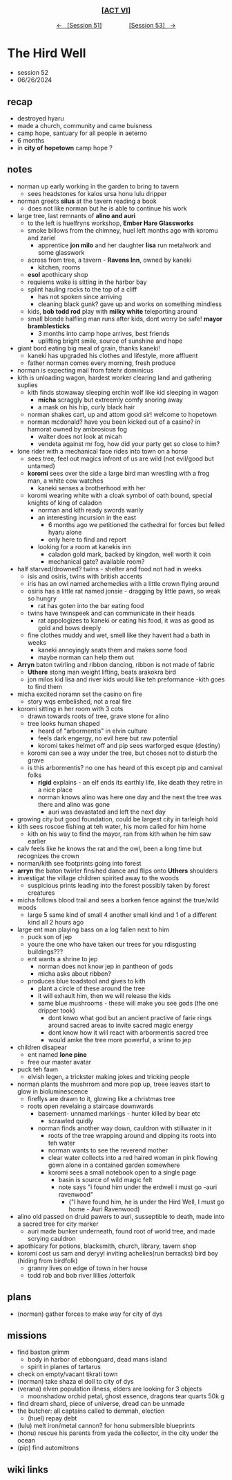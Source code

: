 <div align="center">
  <h3 align="center"><a href="https://github.com/h-griffin/dnd-notes/blob/main/grimmhaus/act-VI" >[ACT VI]</a></h3>
  <p align="center">
    <a href="https://github.com/h-griffin/dnd-notes/blob/main/grimmhaus/act-VI/24-06-19.md" >&larr; &nbsp; [Session 51]</a>
    &nbsp;&nbsp;&nbsp;&nbsp;&nbsp;&nbsp;&nbsp;&nbsp;&nbsp;&nbsp;&nbsp;&nbsp;&nbsp;&nbsp;
    <a href="https://github.com/h-griffin/dnd-notes/blob/main/grimmhaus/act-VI/24-06-26.md" >[Session 53] &nbsp; &rarr;</a>
  </p>
</div>

# The Hird Well
- session 52
- 06/26/2024

## recap
- destroyed hyaru
- made a church, community and came buisness
- camp hope, santuary for all people in aeterno
- 6 months
- in **city of hopetown** camp hope ?

## notes
- norman up early working in the garden to bring to tavern
    - sees headstones for kalos ursa honu lulu dripper
- norman greets **silus** at the tavern reading a book
    - does not like norman but he is able to continue his work
- large tree, last remnants of **alino and auri**
    - to the left is huelfryns workshop, **Ember Hare Glassworks**
    - smoke billows from the chimney, huel left months ago with koromu and zariel
        - apprentice **jon milo** and her daughter **lisa** run metalwork and some glasswork
    - across from tree, a tavern - **Ravens Inn**, owned by kaneki
        - kitchen, rooms
    - **esol** apothicary shop
    - requiems wake is sitting in the harbor bay
    - splint hauling rocks to the top of a cliff
        - has not spoken since arriving
        - cleaning black gunk? gave up and works on something mindless
    - kids, **bob todd rod** play with **milky white** teleporting around
    - small blonde halfling man runs after kids, dont worry be safe! **mayor bramblesticks**
        - 3 months into camp hope arrives, best friends
        - uplifting bright smile, source of sunshine and hope
- giant bord eating big meal of grain, thanks kaneki!
    - kaneki has upgraded his clothes and lifestyle, more affluent
    - father norman comes every morning, fresh produce
- norman is expecting mail from fatehr dominicus
- kith is unloading wagon, hardest worker clearing land and gathering suplies
    - kith finds stowaway sleeping erchin wolf like kid sleeping in wagon
        - **micha** scraggly but extreemly comfy snoring away
        - a mask on his hip, curly black hair
    - norman shakes cart, up and attom good sir! welcome to hopetown
    - norman mcdonald? have you been kicked out of a casino? in hamorat owned by ambrosious fog
        - walter does not look at micah
        - vendeta against mr fog, how did your party get so close to him?
- lone rider with a mechanical face rides into town on a horse
    - sees tree, feel out magics infront of us are wild (not evil/good but untamed)
    - **koromi** sees over the side a large bird man wrestling with a frog man, a white cow watches
        - kaneki senses a brotherhood with her
    - koromi wearing white with a cloak symbol of oath bound, special knights of king of caladon
        - norman and kith ready swords warily
        - an interesting incursion in the east
            - 6 months ago we petitioned the cathedral for forces but felled hyaru alone
            - only here to find and report
        - looking for a room at kanekis inn
            - caladon gold mark, backed by kingdon, well worth it coin
            - mechanical gate? available room?
- half starved/drowned? twins - shelter and food not had in weeks
    - isis and osiris, twins with british accents
    - iris has an owl named archemedies with a little crown flying around
    - osiris has a little rat named jonsie - dragging by little paws, so weak so hungry
        - rat has goten into the bar eating food
    - twins have twinspeek and can communicate in their heads
        - rat appologizes to kaneki or eating his food, it was as good as gold and bows deeply
    - fine clothes muddy and wet, smell like they havent had a bath in weeks
        - kaneki annoyingly seats them and makes some food
        - maybe norman can help them out
- **Arryn** baton twirling and ribbon dancing, ribbon is not made of fabric
    - **Uthere** stong man weight lifting, beats arakokra bird
    - jon milos kid lisa and river kids would like teh preformance -kith goes to find them
- micha excited noramn set the casino on fire
    - story wqs embelished, not a real fire
- koromi sitting in her room with 3 cots
    - drawn towards roots of tree, grave stone for alino
    - tree looks human shaped
        - heard of "arbormentis" in elvin culture
        - feels dark engergy, no evil here but raw potential
        - koromi takes helmet off and pip sees warforged esque (destiny)
    - koromi can see a way under the tree, but choses not to disturb the grave
    - is this arbormentis? no one has heard of this except pip and carnival folks
        - **rigid** explains - an elf ends its earthly life, like death they retire in a nice place
        - norman knows alino was here one day and the next the tree was there and alino was gone
            - auri was devastated and left the next day
- growing city but good foundation, could be largest city in tarleigh hold
- kith sees roscoe fishing at teh water, his mom called for him home
    - kith on his way to find the mayor, ran from kith when he him saw earlier
- calv feels like he knows the rat and the owl, been a long time but recognizes the crown
- norman/kith see footprints going into forest
- **arryn** the baton twirler finsihed dance and flips onto **Uthers** shoulders
- investigat the village children spirited away to the woods
    - suspicious prints leading into the forest possibly taken by forest creatures
- micha follows blood trail and sees a borken fence against the true/wild woods
    - large 5 same kind of small 4 another small kind and 1 of a different kind all 2 hours ago
- large ent man playing bass on a log fallen next to him
    - puck son of jep
    - youre the one who have taken our trees for you rdisgusting buildings???
    - ent wants a shrine to jep
        - norman does not know jep in pantheon of gods
        - micha asks about ribben?
    - produces blue toadstool and gives to kith
        - plant a circle of these around the tree
        - it will exhault him, then we will release the kids
        - same blue mushrooms - these will make you see gods (the one dripper took)
            - dont knwo what god but an ancient practive of farie rings around sacred areas to invite sacred magic energy
            - dont know how it will react with arbormentis sacred tree
            - would amke the tree more powerful, a sriine to jep
- children disapear
    - ent named **lone pine**
    - free our master avatar
- puck teh fawn
    - elvish legen, a trickster making jokes and tricking people
- norman plants the mushrrom and more pop up, treee leaves start to glow in bioluminescence
    - fireflys are drawn to it, glowing like a christmas tree
    - roots open revelaing a staircase downwards
        - basement- unnamed markings - hunter killed by bear etc
            - scrawled quidly
        - norman finds another way down, cauldron with stillwater in it
            - roots of the tree wrapping around and dipping its roots into teh water
            - norman wants to see the reverend mother
            - clear water collects into a red haired woman in pink flowing gown alone in a contained garden somewhere
            - koromi sees a small notebook open to a single page
                - basin is source of wild magic felt
                - note says "i found him under the erdwell i must go -auri ravenwood"
                    - ("I have found him, he is under the Hird Well, I must go home - Auri Ravenwood)
- alino old passed on druid pawers to auri, susseptible to death, made into a sacred tree for city marker
    - auri made bunker underneath, found root of world tree, and made scrying cauldron
- apothicary for potions, blacksmith, church, library, tavern shop
- koromi cost us sam and deryyl inviting achelies(run berracks) bird boy (hiding from birdfolk)
    - granny lives on edge of town in her house
    - todd rob and bob river lillies /otterfolk

## plans
- (norman) gather forces to make way for city of dys

## missions
- find baston grimm
    - body in harbor of ebbonguard, dead mans island
    - spirit in planes of tartarus
- check on empty/vacant tikrati town
- (norman) take shaza el doll to city of dys
- (verana) elven population illness, elders are looking for 3 objects
    - moonshadow orchid petal, ghost essence, dragons tear quarts 50k g
- find dream shard, piece of universe, dread can be unmade
- the butcher: all captains called to demmah, election
    - (huel) repay debt
- (lulu) melt iron/metal cannon? for honu submersible blueprints
- (honu) rescue his parents from yada the collector, in the city under the ocean
- (pip) find automitrons

## wiki links
